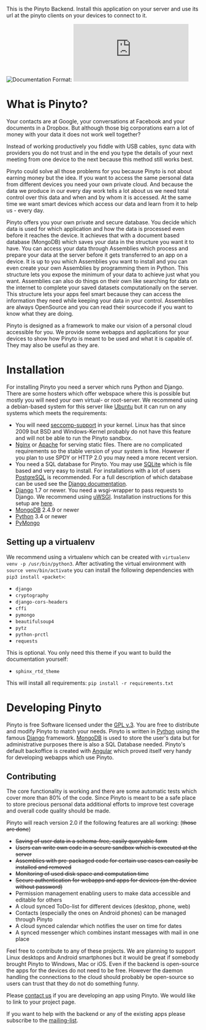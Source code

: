 This is the Pinyto Backend. Install this application on your server and use its url at the pinyto
clients on your devices to connect to it.

![Documentation](https://readthedocs.org/projects/pinytocloud/badge/?version=latest)
Format: ![go to the documentation](http://pinytocloud.readthedocs.org/en/latest/index.html)

What is Pinyto?
===============

Your contacts are at Google, your conversations at Facebook and your documents in a Dropbox. But 
although those big corporations earn a lot of money with your data it does not work well together?

Instead of working productively you fiddle with USB cables, sync data with providers you do not trust 
and in the end you type the details of your next meeting from one device to the next because this 
method still works best.

Pinyto could solve all those problems for you because Pinyto is not about earning money but the idea. 
If you want to access the same personal data from different devices you need your own private cloud. 
And because the data we produce in our every day work tells a lot about us we need total control over 
this data and when and by whom it is accessed. At the same time we want smart devices which access our 
data and learn from it to help us - every day.

Pinyto offers you your own private and secure database. You decide which data is used for which 
application and how the data is processed even before it reaches the device. It achieves that with a 
document based database (MongoDB) which saves your data in the structure you want it to have. You can 
access your data through Assemblies which process and prepare your data at the server before it gets 
transferred to an app on a device. It is up to you which Assemblies you want to install and you can 
even create your own Assemblies by programming them in Python. This structure lets you expose the 
minimum of your data to achieve just what you want. Assemblies can also do things on their own like 
searching for data on the internet to complete your saved datasets computationally on the server. 
This structure lets your apps feel smart because they can access the information they need while 
keeping your data in your control. Assemblies are always OpenSource and you can read their 
sourcecode if you want to know what they are doing.

Pinyto is designed as a framework to make our vision of a personal cloud accessible for you. We 
provide some webapps and applications for your devices to show how Pinyto is meant to be used and 
what it is capable of. They may also be useful as they are.

Installation
============

For installing Pinyto you need a server which runs Python and Django. There are some hosters which 
offer webspace where this is possible but mostly you will need your own virtual- or root-server. 
We recommend using a debian-based system for this server like [Ubuntu](http://www.ubuntu.com/) but 
it can run on any systems which meets the requirements:

* You will need [seccomp-support](https://en.wikipedia.org/wiki/Seccomp) in your kernel. Linux has 
  that since 2009 but BSD and Windows-Kernel probably do not have this feature and will not be able 
  to run the Pinyto sandbox.
* [Nginx](http://nginx.org/) or [Apache](http://httpd.apache.org/) for serving static files. There 
  are no complicated requirements so the stable version of your system is fine. However if you plan 
  to use SPDY or HTTP 2.0 you may need a more recent version.
* You need a SQL database for Pinyto. You may use [SQLite](http://www.sqlite.org/) which is file 
  based and very easy to install. For installations with a lot of users 
  [PostgreSQL](http://www.postgresql.org/) is recommended. For a full description of which database 
  can be used see the [Django documentation](https://docs.djangoproject.com/en/1.6/ref/databases/).
* [Django](https://www.djangoproject.com/download/) 1.7 or newer. You need a wsgi-wrapper to pass 
  requests to Django. We recommend using [uWSGI](http://projects.unbit.it/uwsgi/). Installation 
  instructions for this setup are 
  [here](https://docs.djangoproject.com/en/1.6/howto/deployment/wsgi/uwsgi/).
* [MongoDB](http://www.mongodb.org/) 2.4.9 or newer
* [Python](https://www.python.org/) 3.4 or newer
* [PyMongo](http://api.mongodb.org/python/current/installation.html)

Setting up a virtualenv
-----------------------
We recommend using a virtualenv which can be created with ``virtualenv venv -p /usr/bin/python3``. 
After activating the virtual environment with ``source venv/bin/activate`` you can install the
following dependencies with ``pip3 install <packet>``:

* `django`
* `cryptography`
* `django-cors-headers`
* `cffi`
* `pymongo`
* `beautifulsoup4`
* `pytz`
* `python-prctl`
* `requests`

This is optional. You only need this theme if you want to build the documentation yourself:

* `sphinx_rtd_theme`

This will install all requirements: ``pip install -r requirements.txt``

Developing Pinyto
=================

Pinyto is free Software licensed under the [GPL v.3](http://www.gnu.org/copyleft/gpl.html). You 
are free to distribute and modify Pinyto to match your needs. Pinyto is written in 
[Python](https://www.python.org/) using the famous [Django](https://www.djangoproject.com/) 
framework. [MongoDB](http://www.mongodb.org/) is used to store the user's data but for 
administrative purposes there is also a SQL Database needed. Pinyto's default backoffice is 
created with [Angular](https://angularjs.org/) which proved itself very handy for developing 
webapps which use Pinyto.

Contributing
------------

The core functionality is working and there are some automatic tests which cover more than 80% of 
the code. Since Pinyto is meant to be a safe place to store precious personal data additional efforts 
to improve test coverage and overall code quality should be made.

Pinyto will reach version 2.0 if the following features are all working: (~~those are done~~)

* ~~Saving of user data in a schema-free, easily queryable form~~
* ~~Users can write own code in a secure sandbox which is executed at the server~~
* ~~Assemblies with pre-packaged code for certain use cases can easily be installed and removed~~
* ~~Monitoring of used disk space and computation time~~
* ~~Secure authentication for webapps and apps for devices (on the device without password)~~
* Permission management enabling users to make data accessible and editable for others
* A cloud synced ToDo-list for different devices (desktop, phone, web)
* Contacts (especially the ones on Android phones) can be managed through Pinyto
* A cloud synced calendar which notifies the user on time for dates
* A synced messenger which combines instant messages with mail in one place

Feel free to contribute to any of these projects. We are planning to support Linux desktops and 
Android smartphones but it would be great if somebody brought Pinyto to Windows, Mac or iOS. Even if 
the backend is open-source the apps for the devices do not need to be free. However the daemon 
handling the connections to the cloud should probably be open-source so users can trust that they do 
not do something funny.

Please [contact us](mailto:jonny@pinyto.de) if you are developing an app using Pinyto. We would like 
to link to your project page.

If you want to help with the backend or any of the existing apps please subscribe to the 
[mailing-list](http://lists.pinyto.de/mailman/listinfo/pinyto).
